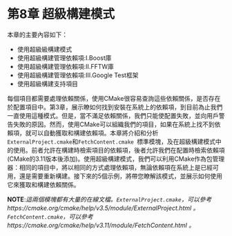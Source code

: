 # 第8章 超級構建模式

本章的主要內容如下：

* 使用超級級構建模式
* 使用超級構建管理依賴項:Ⅰ.Boost庫
* 使用超級構建管理依賴項:Ⅱ.FFTW庫
* 使用超級構建管理依賴項:Ⅲ.Google Test框架
* 使用超級構建支持項目

每個項目都需要處理依賴關係，使用CMake很容易查詢這些依賴關係，是否存在於配置項目中。第3章，展示瞭如何找到安裝在系統上的依賴項，到目前為止我們一直使用這種模式。但是，當不滿足依賴關係，我們只能使配置失敗，並向用戶警告失敗的原因。然而，使用CMake可以組織我們的項目，如果在系統上找不到依賴項，就可以自動獲取和構建依賴項。本章將介紹和分析` ExternalProject.cmake`和`FetchContent.cmake `標準模塊，及在超級構建模式中的使用。前者允許在構建時檢索項目的依賴項，後者允許我們在配置時檢索依賴項(CMake的3.11版本後添加)。使用超級構建模式，我們可以利用CMake作為包管理器：相同的項目中，將以相同的方式處理依賴項，無論依賴項在系統上是已經可用，還是需要重新構建。接下來的5個示例，將帶您瞭解該模式，並展示如何使用它來獲取和構建依賴關係。

**NOTE**:*這兩個模塊都有大量的在線文檔。`ExternalProject.cmake`，可以參考https://cmake.org/cmake/help/v3.5/module/ExternalProject.html 。`FetchContent.cmake`，可以參考https://cmake.org/cmake/help/v3.11/module/FetchContent.html 。*



